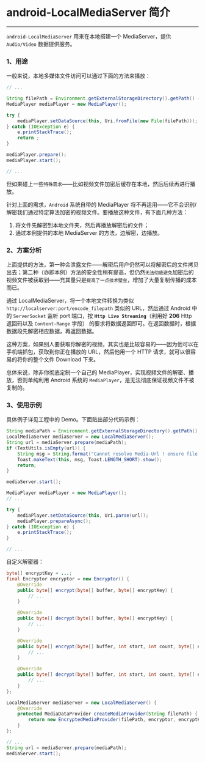 # android-LocalMediaServer 简介
---

`android-LocalMediaServer` 用来在本地搭建一个 MediaServer，提供 `Audio/Video` 数据提供服务。

### 1、用途

一般来说，本地多媒体文件访问可以通过下面的方法来播放：

```java
// ...

String filePath = Environment.getExternalStorageDirectory().getPath() + "/media.mp4";
MediaPlayer mediaPlayer = new MediaPlayer();

try {
    mediaPlayer.setDataSource(this, Uri.fromFile(new File(filePath)));
} catch (IOException e) {
    e.printStackTrace();
    return ;
}

mediaPlayer.prepare();
mediaPlayer.start();

// ...
```

但如果碰上一些`特殊需求`——比如视频文件加密后缓存在本地，然后后续再进行播放。

针对上面的需求，`Android` 系统自带的 MediaPlayer 将不再适用——它不会识别/解密我们通过特定算法加密的视频文件。要播放这种文件，有下面几种方法：

1. 将文件先解密到本地文件夹，然后再播放解密后的文件；
2. 通过本例提供的本地 MediaServer 的方法，边解密，边播放。

### 2、方案分析

上面提供的方法，第一种会泄露文件——解密后用户仍然可以将解密后的文件拷贝出去；第二种（亦即本例）方法的安全性稍有提高，但仍然`无法彻底避免`加密后的视频文件被获取到——充其量只是`提高了一点技术壁垒`，增加了大量复制传播的成本而已。

通过 LocalMediaServer，将一个本地文件转换为类似 `http://localserver:port/encode_filepath` 类似的 URL，然后通过 Android 中的 `ServerSocket` 监听 port 端口，按 **`Http Live Streaming`**（利用好 **206** Http 返回码以及 `Content-Range` 字段） 的要求将数据返回即可。在返回数据时，根据数据段先解密相应数据，再返回数据。

这种方案，如果别人要获取你解密的视频，其实也是比较容易的——因为他可以在手机端抓包，获取到你正在播放的 URL，然后他用一个 HTTP 请求，就可以很容易的将你的整个文件 Download 下来。

总体来说，除非你彻底定制一个自己的 MediaPlayer，实现视频文件的解密、播放，否则单纯利用 Android 系统的 `MediaPlayer`，是无法彻底保证视频文件不被复制的。

### 3、使用示例

具体例子详见工程中的 Demo。下面贴出部分代码示例：

```java
String mediaPath = Environment.getExternalStorageDirectory().getPath() + "/media.mp4";
LocalMediaServer mediaServer = new LocalMediaServer();
String url = mediaServer.prepare(mediaPath);
if (TextUtils.isEmpty(url)) {
    String msg = String.format("Cannot resolve Media-Url ! ensure file \"%s\" exists!", mediaPath);
    Toast.makeText(this, msg, Toast.LENGTH_SHORT).show();
    return;
}

mediaServer.start();

MediaPlayer mediaPlayer = new MediaPlayer();
// ...

try {
    mediaPlayer.setDataSource(this, Uri.parse(url));
    mediaPlayer.prepareAsync();
} catch (IOException e) {
    e.printStackTrace();
}

// ...
```

自定义解密器：

```java
byte[] encryptKey = ...;
final Encryptor encryptor = new Encryptor() {
    @Override
    public byte[] encrypt(byte[] buffer, byte[] encryptKey) {
		// ...
    }

    @Override
    public byte[] decrypt(byte[] buffer, byte[] encryptKey) {
		// ...
    }

    @Override
    public byte[] encrypt(byte[] buffer, int start, int count, byte[] encryptKey) {
		// ...
    }

    @Override
    public byte[] decrypt(byte[] buffer, int start, int count, byte[] encryptKey) {
		// ...
    }
};

LocalMediaServer mediaServer = new LocalMediaServer() {
	@Override
    protected MediaDataProvider createMediaProvider(String filePath) {
        return new EncryptedMediaProvider(filePath, encryptor, encryptKey);
    }
};

// ...
String url = mediaServer.prepare(mediaPath);
mediaServer.start();
```
